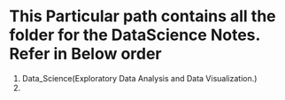 # This Particular path contains all the folder for the DataScience Notes. Refer in Below order

1. Data_Science(Exploratory Data Analysis and Data Visualization.)
2.